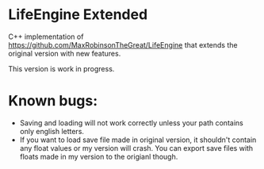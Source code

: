 # LifeEngine Extended
C++ implementation of https://github.com/MaxRobinsonTheGreat/LifeEngine that extends the original version with new features.

This version is work in progress.

# Known bugs:
- Saving and loading will not work correctly unless your path contains only english letters.
- If you want to load save file made in original version, it shouldn't contain any float values or my version will crash. You can export save files with floats made in my version to the origianl though.
